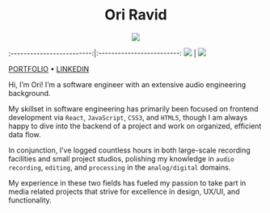 <h1 align="center">Ori Ravid</h1>

<p align="center">
  <img src="https://media0.giphy.com/media/ZVik7pBtu9dNS/giphy.gif">
</p>

:-------------------------:|:-------------------------:
<img src="https://media0.giphy.com/media/ZVik7pBtu9dNS/giphy.gif">  |  <img src="https://media0.giphy.com/media/ZVik7pBtu9dNS/giphy.gif">

<p align="center">
  
  <a href="www.oriravid.com">PORTFOLIO</a> • <a href="https://www.linkedin.com/in/oriravid/">LINKEDIN</a>
</p>

<p align="center">

Hi, I’m Ori! I’m a software engineer with an extensive audio engineering background.

My skillset in software engineering has primarily been focused on frontend development via `React`, `JavaScript`, `CSS3`, and `HTML5`, though I am always happy to dive into the backend of a project and work on organized, efficient data flow.

In conjunction, I’ve logged countless hours in both large-scale recording facilities and small project studios, polishing my knowledge in `audio recording`, `editing`, and `processing` in the `analog/digital` domains.

My experience in these two fields has fueled my passion to take part in media related projects that strive for excellence in design, UX/UI, and functionality. 
</p>
